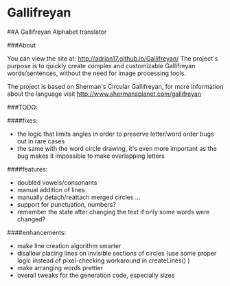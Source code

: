 Gallifreyan
===========

##A Gallifreyan Alphabet translator

###About

You can view the site at: http://adrian17.github.io/Gallifreyan/
The project's purpose is to quickly create complex and customizable Gallifreyan words/sentences, without the need for image processing tools.

The project is based on Sherman's Circular Gallifreyan, for more information about the language visit http://www.shermansplanet.com/gallifreyan


###TODO:

####fixes:
- the logic that limits angles in order to preserve letter/word order bugs out in rare cases
- the same with the word circle drawing, it's even more important as the bug makes it impossible to make overlapping letters

####features:
- doubled vowels/consonants
- manual addition of lines
- manually detach/reattach merged circles
...
- support for punctuation, numbers?
- remember the state after changing the text if only some words were changed?

####enhancements:
- make line creation algorithm smarter
- disallow placing lines on invisible sections of circles (use some proper logic instead of pixel-checking workaround in createLines() )
- make arranging words prettier
- overall tweaks for the generation code, especially sizes